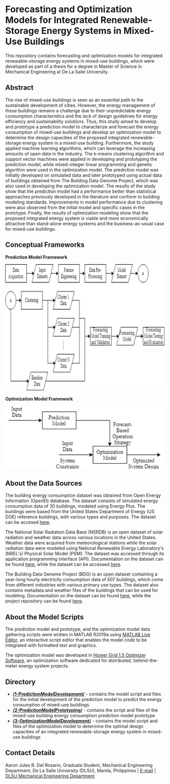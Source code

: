 # Forecasting and Optimization Models for Integrated Renewable-Storage Energy Systems in Mixed-Use Buildings
This repository contains forecasting and optimization models for integrated renewable-storage energy systems in mixed-use buildings, which were developed as part of a thesis for a degree in Master of Science in Mechanical Engineering at De La Salle University.

## Abstract
The rise of mixed-use buildings is seen as an essential path to the sustainable development of cities. However, the energy management of these buildings remains a challenge due to their unpredictable energy consumption characteristics and the lack of design guidelines for energy efficiency and sustainability solutions. Thus, this study aimed to develop and prototype a prediction model to characterize and forecast the energy consumption of mixed-use buildings and develop an optimization model to determine the design capacities of the proposed integrated renewable-storage energy system in a mixed-use building. Furthermore, the study applied machine learning algorithms, which can leverage the increasing amounts of open data in the industry. The k-means clustering algorithm and support vector machines were applied in developing and prototyping the prediction model, while mixed-integer linear programming and genetic algorithm were used in the optimization model. The prediction model was initially developed on simulated data and later prototyped using actual data of buildings obtained from The Building Data Genome Project, which was also used in developing the optimization model. The results of the study show that the prediction model had a performance better than statistical approaches previously developed in the literature and conform to building modeling standards.  Improvements in model performance due to clustering were also observed from the initial model and specific cases in the prototype. Finally, the results of optimization modeling show that the proposed integrated energy system is viable and more economically attractive than stand-alone energy systems and the business-as-usual case for mixed-use buildings.

## Conceptual Frameworks
__Prediction Model Framework__
<p align="center">
  <img width="800" height="400" src="/Figures/PredictionModelFramework.jpg">
</p>

__Optimization Model Framework__
<p align="center">
  <img width="800" height="200" src="/Figures/OptimizationModelFramework.jpg">
</p>

## About the Data Sources
The building energy consumption dataset was obtained from Open Energy Information (OpenEI) database. The dataset consists of simulated energy consumption data of 30 buildings, modeled using Energy Plus. The buildings were based from the United States Department of Energy (US DOE) reference buildings, with various types and purposes. The dataset can be accesed [here](https://openei.org/datasets/dataset/simulated-load-profiles-17year-doe-commercial-reference-buildings).

The National Solar Radiation Data Base (NSRDB) is an open dataset of solar radiation and weather data across various locations in the United States. Weather data were acquired from meteorological stations while the solar radiation data were modeled using National Renewable Energy Laboratory's (NREL's) Physical Solar Model (PSM). The dataset was accessed through its application programming interface (API). Documentation on the dataset can be found [here](https://doi.org/10.1016/j.rser.2018.03.003), while the dataset can be accessed [here](https://nsrdb.nrel.gov).

The Building Data Genome Project (BDG) is an open dataset containing a year-long hourly electricity consumption data of 507 buildings, which come from different industries with various primary use types. The dataset also contains metadata and weather files of the buildings that can be used for modeling. Documentation on the dataset can be found [here](https://doi.org/10.1016/j.egypro.2017.07.400), while the project repository can be found [here](https://github.com/buds-lab/the-building-data-genome-project).

## About the Model Scripts
The prediction model and prototype, and the optimization model data gathering scripts were written in MATLAB R2019a using [MATLAB Live Editor](https://www.mathworks.com/products/matlab/live-editor.html), an interactive script editor that enables the model code to be integrated with formatted text and graphics.

The optimization model was developed in [Homer Grid 1.5 Optimizer Software](https://www.homerenergy.com/products/grid/docs/latest/index.html), an optimization software dedicated for distributed, behind-the-meter energy system projects. 


## Directory
* [__/1-PredictionModelDevelopment/__](/1-PredictionModelDevelopment/) - contains the model script and files for the initial development of the prediction model to predict the energy consumption of mixed-use buildings
* [__/2-PredictionModelPrototyping/__](/2-PredictionModelPrototyping/) - contains the script and files of the mixed-use building energy consumption prediction model prototype
* [__/3-OptimizationModelDevelopment/__](/3-OptimizationModelDevelopment/) - contains the model script and files of the optimization model to determine the optimal design capacities of an integrated renewable-storage energy system in mixed-use buildings

## Contact Details
Aaron Jules R. Del Rosario, Graduate Student, Mechanical Engineering Department, De La Salle University (DLSU), Manila, Philippines | [E-mail](aaron_jules_delrosario@dlsu.edu.ph) | [DLSU Mechanical Engineering Department](https://www.dlsu.edu.ph/colleges/gcoe/academic-departments/mechanical-engineering/)
